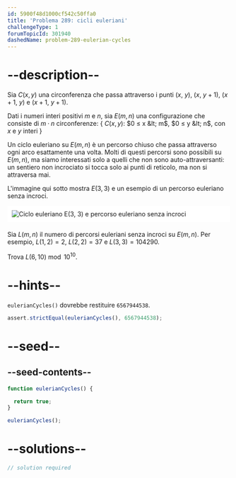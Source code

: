 ```yaml
---
id: 5900f48d1000cf542c50ffa0
title: 'Problema 289: cicli euleriani'
challengeType: 1
forumTopicId: 301940
dashedName: problem-289-eulerian-cycles
---
```


# --description--

Sia $C(x,y)$ una circonferenza che passa attraverso i punti ($x$, $y$), ($x$, $y + 1$), ($x + 1$, $y$) e ($x + 1$, $y + 1$).

Dati i numeri interi positivi $m$ e $n$, sia $E(m,n)$ una configurazione che consiste di $m·n$ circonferenze: { $C(x,y)$: $0 ≤ x &lt; m$, $0 ≤ y &lt; n$, con $x$ e $y$ interi }

Un ciclo euleriano su $E(m,n)$ è un percorso chiuso che passa attraverso ogni arco esattamente una volta. Molti di questi percorsi sono possibili su $E(m,n)$, ma siamo interessati solo a quelli che non sono auto-attraversanti: un sentiero non incrociato si tocca solo ai punti di reticolo, ma non si attraversa mai.

L'immagine qui sotto mostra $E(3,3)$ e un esempio di un percorso euleriano senza incroci.

<img alt="Ciclo euleriano E(3, 3) e percorso euleriano senza incroci" src="https://cdn.freecodecamp.org/curriculum/project-euler/eulerian-cycles.gif" style="background-color: white; padding: 10px; display: block; margin-right: auto; margin-left: auto; margin-bottom: 1.2rem;" />

Sia $L(m,n)$ il numero di percorsi euleriani senza incroci su $E(m,n)$. Per esempio, $L(1,2) = 2$, $L(2,2) = 37$ e $L(3,3) = 104290$.

Trova $L(6,10)\bmod {10}^{10}$.

# --hints--

`eulerianCycles()` dovrebbe restituire `6567944538`.

```js
assert.strictEqual(eulerianCycles(), 6567944538);
```

# --seed--

## --seed-contents--

```js
function eulerianCycles() {

  return true;
}

eulerianCycles();
```

# --solutions--

```js
// solution required
```
